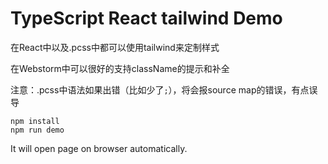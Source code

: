 TypeScript React tailwind Demo
=================================

在React中以及.pcss中都可以使用tailwind来定制样式

在Webstorm中可以很好的支持className的提示和补全

注意：.pcss中语法如果出错（比如少了`;`），将会报source map的错误，有点误导

```
npm install
npm run demo
```

It will open page on browser automatically.
